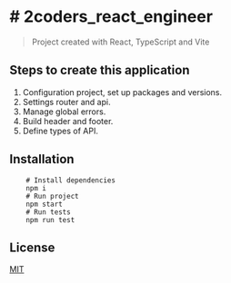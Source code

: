 # # 2coders_react_engineer
> Project created with React, TypeScript and Vite

## Steps to create this application
1. Configuration project, set up packages and versions.
2. Settings router and api.
3. Manage global errors.
4. Build header and footer.
5. Define types of API.

## Installation
```shell
    # Install dependencies
    npm i
    # Run project
    npm start
    # Run tests
    npm run test
```

## License 
[MIT](https://opensource.org/licenses/MIT)